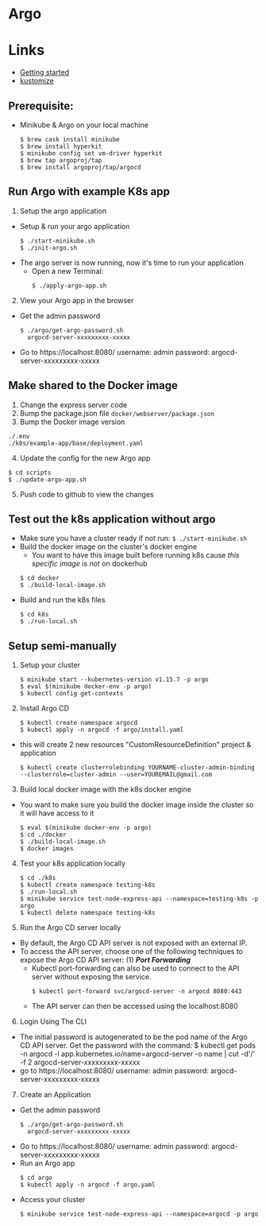 # Argo

# Links
- [Getting started](https://argoproj.github.io/argo-cd/getting_started/)
- [kustomize](https://github.com/kubernetes-sigs/kustomize/blob/master/README.md)

## Prerequisite:
  - Minikube & Argo on your local machine
    ```
    $ brew cask install minikube
    $ brew install hyperkit
    $ minikube config set vm-driver hyperkit
    $ brew tap argoproj/tap
    $ brew install argoproj/tap/argocd
    ```





## Run Argo with example K8s app
1. Setup the argo application
  - Setup & run your argo application
    ```
    $ ./start-minikube.sh
    $ ./init-argo.sh
    ```
  - The argo server is now running, now it's time to run your application
    - Open a new Terminal:
      ```
      $ ./apply-argo-app.sh
      ```

2. View your Argo app in the browser
  - Get the admin password
    ```
    $ ./argo/get-argo-password.sh
      argocd-server-xxxxxxxxx-xxxxx
    ```
  - Go to https://localhost:8080/
    username: admin
    password: argocd-server-xxxxxxxxx-xxxxx

## Make shared to the Docker image
1. Change the express server code
2. Bump the package.json file `docker/webserver/package.json`
3. Bump the Docker image version 
  ```
  ./.env
  ./k8s/example-app/base/deployment.yaml
  ```
4. Update the config for the new Argo app
  ```
  $ cd scripts
  $ ./update-argo-app.sh
  ```
5. Push code to github to view the changes






## Test out the k8s application without argo
- Make sure you have a cluster ready if not run: `$ ./start-minikube.sh`
- Build the docker image on the cluster's docker engine
  - You want to have this image built before running k8s cause _this specific image_ is _not_ on dockerhub
  ```
  $ cd docker
  $ ./build-local-image.sh
  ```
- Build and run the k8s files
  ```
  $ cd k8s
  $ ./run-local.sh
  ```




## Setup semi-manually
1. Setup your cluster
    ```
    $ minikube start --kubernetes-version v1.15.7 -p argo
    $ eval $(minikube docker-env -p argo)
    $ kubectl config get-contexts
    ```

2. Install Argo CD
    ```
    $ kubectl create namespace argocd
    $ kubectl apply -n argocd -f argo/install.yaml
    ```
  - this will create 2 new resources "CustomResourceDefinition" project & application
    ```
    $ kubectl create clusterrolebinding YOURNAME-cluster-admin-binding --clusterrole=cluster-admin --user=YOUREMAIL@gmail.com
    ```

3. Build local docker image with the k8s docker engine
  - You want to make sure you build the docker image inside the cluster so it will have access to it
    ```
    $ eval $(minikube docker-env -p argo)
    $ cd ./docker
    $ ./build-local-image.sh
    $ docker images
    ```

4. Test your k8s application locally
    ```
    $ cd ./k8s
    $ kubectl create namespace testing-k8s
    $ ./run-local.sh
    $ minikube service test-node-express-api --namespace=testing-k8s -p argo
    $ kubectl delete namespace testing-k8s
    ```

5. Run the Argo CD server locally
  - By default, the Argo CD API server is not exposed with an external IP. 
  - To access the API server, choose one of the following techniques to expose the Argo CD API server:
    (1) ***Port Forwarding***
      - Kubectl port-forwarding can also be used to connect to the API server without exposing the service.
        ```
        $ kubectl port-forward svc/argocd-server -n argocd 8080:443
        ```
      - The API server can then be accessed using the localhost:8080

6. Login Using The CLI
  - The initial password is autogenerated to be the pod name of the Argo CD API server. Get the password with the command:
    $ kubectl get pods -n argocd -l app.kubernetes.io/name=argocd-server -o name | cut -d'/' -f 2
    argocd-server-xxxxxxxxx-xxxxx
  - go to https://localhost:8080/
    username: admin
    password: argocd-server-xxxxxxxxx-xxxxx


7. Create an Application
  - Get the admin password
    ```
    $ ./argo/get-argo-password.sh
      argocd-server-xxxxxxxxx-xxxxx
    ```
  - Go to https://localhost:8080/
    username: admin
    password: argocd-server-xxxxxxxxx-xxxxx
  - Run an Argo app
    ```
    $ cd argo
    $ kubectl apply -n argocd -f argo.yaml
    ```
  - Access your cluster
    ```
    $ minikube service test-node-express-api --namespace=argocd -p argo
    ```








